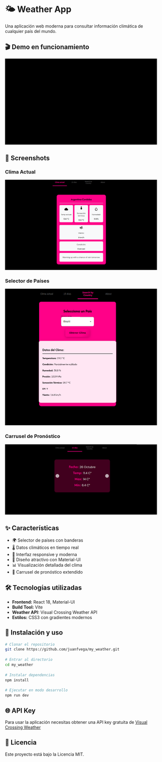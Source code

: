 # 🌤️ Weather App

Una aplicación web moderna para consultar información climática de cualquier país del mundo.

## 🎬 Demo en funcionamiento
![Demo de la aplicación](https://raw.githubusercontent.com/juanfvega/my_weather/main/demo/small-demo.gif)

## 📸 Screenshots

### Clima Actual
![Clima Actual](./demo/clima_actual.png)

### Selector de Países
![Selector de Países](./demo/bycountry.png)

### Carrusel de Pronóstico
![Carrusel](./demo/carrousel.png)

## ✨ Características
- 🌍 Selector de países con banderas
- 🌡️ Datos climáticos en tiempo real
- 📱 Interfaz responsive y moderna
- 🎨 Diseño atractivo con Material-UI
- 📊 Visualización detallada del clima
- 🔄 Carrusel de pronóstico extendido

## 🛠️ Tecnologías utilizadas
- **Frontend:** React 18, Material-UI
- **Build Tool:** Vite
- **Weather API:** Visual Crossing Weather API
- **Estilos:** CSS3 con gradientes modernos

## 🚀 Instalación y uso

```bash
# Clonar el repositorio
git clone https://github.com/juanfvega/my_weather.git

# Entrar al directorio
cd my_weather

# Instalar dependencias
npm install

# Ejecutar en modo desarrollo
npm run dev
```

## 🌐 API Key
Para usar la aplicación necesitas obtener una API key gratuita de [Visual Crossing Weather](https://www.visualcrossing.com/weather-api)

## 📄 Licencia
Este proyecto está bajo la Licencia MIT.